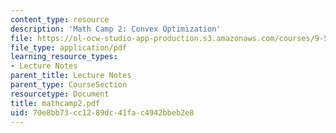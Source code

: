 ```yaml
---
content_type: resource
description: 'Math Camp 2: Convex Optimization'
file: https://ol-ocw-studio-app-production.s3.amazonaws.com/courses/9-520-statistical-learning-theory-and-applications-spring-2003/70e8bb73cc1289dc41fac4942bbeb2e8_mathcamp2.pdf
file_type: application/pdf
learning_resource_types:
- Lecture Notes
parent_title: Lecture Notes
parent_type: CourseSection
resourcetype: Document
title: mathcamp2.pdf
uid: 70e8bb73-cc12-89dc-41fa-c4942bbeb2e8
---
```

